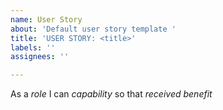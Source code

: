 ```yaml
---
name: User Story
about: 'Default user story template '
title: 'USER STORY: <title>'
labels: ''
assignees: ''

---
```


As a *role* I can *capability* so that *received benefit*
